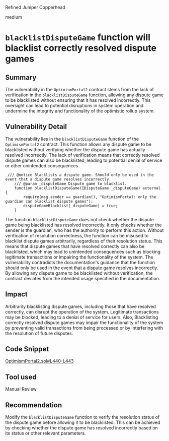Refined Juniper Copperhead

medium

# `blacklistDisputeGame` function will blacklist correctly resolved dispute games

## Summary
The vulnerability in the `OptimismPortal2` contract stems from the lack of verification in the `blacklistDisputeGame` function, allowing any dispute game to be blacklisted without ensuring that it has resolved incorrectly. This oversight can lead to potential disruptions in system operation and undermine the integrity and functionality of the optimistic rollup system.

## Vulnerability Detail
The vulnerability lies in the `blacklistDisputeGame` function of the `OptimismPortal2` contract. This function allows any dispute game to be blacklisted without verifying whether the dispute game has actually resolved incorrectly. The lack of verification means that correctly resolved dispute games can also be blacklisted, leading to potential denial of service or other unintended consequences.
```solidity
 /// @notice Blacklists a dispute game. Should only be used in the event that a dispute game resolves incorrectly.
    /// @param _disputeGame Dispute game to blacklist.
    function blacklistDisputeGame(IDisputeGame _disputeGame) external {
        require(msg.sender == guardian(), "OptimismPortal: only the guardian can blacklist dispute games");
        disputeGameBlacklist[_disputeGame] = true;
    }
```
The function `blacklistDisputeGame` does not check whether the dispute game being blacklisted has resolved incorrectly. It only checks whether the sender is the guardian, who has the authority to perform this action.
    Without verification of resolution correctness, the function can be misused to blacklist dispute games arbitrarily, regardless of their resolution status. This means that dispute games that have resolved correctly can also be blacklisted, which may lead to unintended consequences such as blocking legitimate transactions or impairing the functionality of the system.
    The vulnerability contradicts the documentation's guidance that the function should only be used in the event that a dispute game resolves incorrectly. By allowing any dispute game to be blacklisted without verification, the contract deviates from the intended usage specified in the documentation.
## Impact
Arbitrarily blacklisting dispute games, including those that have resolved correctly, can disrupt the operation of the system. Legitimate transactions may be blocked, leading to a denial of service for users. Also, Blacklisting correctly resolved dispute games may impair the functionality of the system by preventing valid transactions from being processed or by interfering with the resolution of future disputes.
## Code Snippet
[OptimismPortal2.sol#L440-L443](https://github.com/sherlock-audit/2024-02-optimism-2024/blob/main/optimism/packages/contracts-bedrock/src/L1/OptimismPortal2.sol#L440-L443)
## Tool used

Manual Review

## Recommendation
Modify the `blacklistDisputeGame` function to verify the resolution status of the dispute game before allowing it to be blacklisted. This can be achieved by checking whether the dispute game has resolved incorrectly based on its status or other relevant parameters.